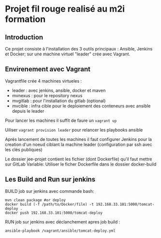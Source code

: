 # Projet fil rouge realisé au m2i formation
## Introduction
Ce projet consiste à l'installation des 3 outils principaux : Ansible, Jenkins et Docker; sur une machine virtuel "leader" crée avec Vagrant.
## Envirenement avec Vagrant
Vagrantfile crée 4 machines virtueles :

- leader : avec jenkins, ansible, docker et maven
- mvnexus : pour le repository nexus
- mvgitlab : pour l'installation du gitlab (optional)
- mvcible : infra cible pour le deploiement des conteneurs avec ansible depuis le leader

Pour lancer les machines il suffit de faure un `vagrant up`

Uiliser `vagrant provision leader` pour relancer les playbooks ansible

Après lancement de toutes les machines il faut configurer Jenkins pour la creation d'un noeud ciblant la machine leader (configuration par ssh avec les clés publiques)

Le dossier jee-projet contient les fichier (dont Dockerfile) qu'il faut mettre sur GitLab
Variable: Utiliser le ficher Dockerfile dans le dossier docker-build

## Les Build and Run sur jenkins
BUILD job sur jenkins avec commande bash:
```
mvn clean package #or deploy
docker build (-f /path/to/Docker/file) -t 192.168.33.101:5000/tomcat-deploy .
docker push 192.168.33.101:5000/tomcat-deploy
```

RUN job sur jenkins avec déclanchement apres job build :
```
ansible-playbook /vagrant/ansible/tomcat-deploy.yml
```
